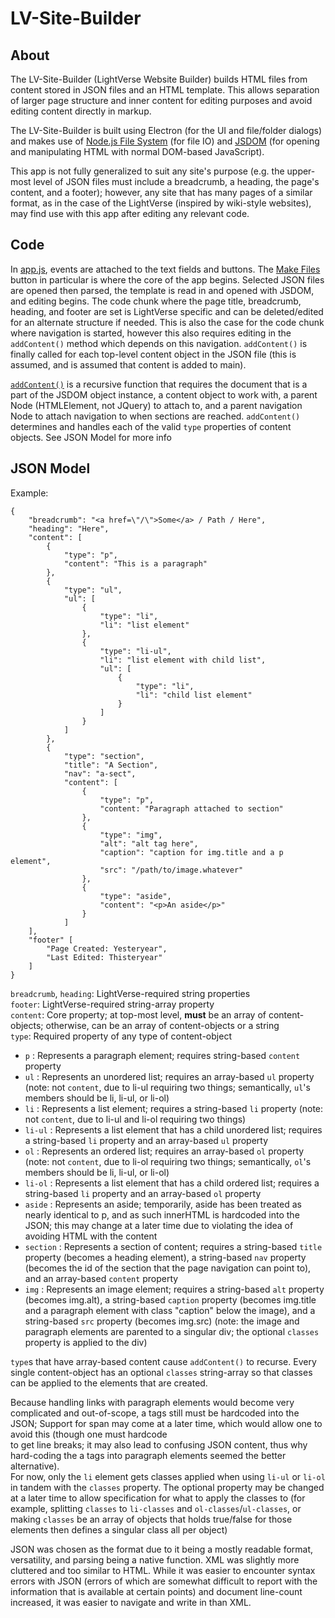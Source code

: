 # LV-Site-Builder
## About
The LV-Site-Builder (LightVerse Website Builder) builds HTML files from content stored in JSON files and an HTML template. This allows separation of larger page structure and inner content for editing purposes and avoid editing content directly in markup.

The LV-Site-Builder is built using Electron (for the UI and file/folder dialogs) and makes use of [Node.js File System](https://www.w3schools.com/nodejs/nodejs_filesystem.asp) (for file IO) and [JSDOM](https://github.com/jsdom/jsdom) (for opening and manipulating HTML with normal DOM-based JavaScript).

This app is not fully generalized to suit any site's purpose (e.g. the upper-most level of JSON files must include a breadcrumb, a heading, the page's content, and a footer); however, any site that has many pages of a similar format, as in the case of the LightVerse (inspired by wiki-style websites), may find use with this app after editing any relevant code.

## Code
In [app.js](src/script/app.js), events are attached to the text fields and buttons. The [Make Files](src/script/app.js#L30) button in particular is where the core of the app begins. Selected JSON files are opened then parsed, the template is read in and opened with JSDOM, and editing begins. The code chunk where the page title, breadcrumb, heading, and footer are set is LightVerse specific and can be deleted/edited for an alternate structure if needed. This is also the case for the code chunk where navigation is started, however this also requires editing in the `addContent()` method which depends on this navigation. `addContent()` is finally called for each top-level content object in the JSON file (this is assumed, and is assumed that content is added to main).

[`addContent()`](src/script/app.js#L121) is a recursive function that requires the document that is a part of the JSDOM object instance, a content object to work with, a parent Node (HTMLElement, not JQuery) to attach to, and a parent navigation Node to attach navigation to when sections are reached. `addContent()` determines and handles each of the valid `type` properties of content objects. See JSON Model for more info

## JSON Model
Example:  
```
{
	"breadcrumb": "<a href=\"/\">Some</a> / Path / Here",
	"heading": "Here",
	"content": [
		{
			"type": "p",
			"content": "This is a paragraph"
		},
		{
			"type": "ul",
			"ul": [
				{
					"type": "li",
					"li": "list element"
				},
				{
					"type": "li-ul",
					"li": "list element with child list",
					"ul": [
						{
							"type": "li",
							"li": "child list element"
						}
					]
				}
			]
		},
		{
			"type": "section",
			"title": "A Section",
			"nav": "a-sect",
			"content": [
				{
					"type": "p",
					"content: "Paragraph attached to section"
				},
				{
					"type": "img",
					"alt": "alt tag here",
					"caption": "caption for img.title and a p element",
					"src": "/path/to/image.whatever"
				},
				{
					"type": "aside",
					"content": "<p>An aside</p>"
				}
			]
	],
	"footer" [
		"Page Created: Yesteryear",
		"Last Edited: Thisteryear"
	]
}
```

`breadcrumb`, `heading`: LightVerse-required string properties  
`footer`: LightVerse-required string-array property  
`content`: Core property; at top-most level, **must** be an array of content-objects; otherwise, can be an array of content-objects or a string  
`type`: Required property of any type of content-object  
- `p` : Represents a paragraph element; requires string-based `content` property
- `ul` : Represents an unordered list; requires an array-based `ul` property (note: not `content`, due to li-ul requiring two things; semantically, `ul`'s members should be li, li-ul, or li-ol)
- `li` : Represents a list element; requires a string-based `li` property (note: not `content`, due to li-ul and li-ol requiring two things)
- `li-ul` : Represents a list element that has a child unordered list; requires a string-based `li` property and an array-based `ul` property
- `ol` : Represents an ordered list; requires an array-based `ol` property (note: not `content`, due to li-ol requiring two things; semantically, `ol`'s members should be li, li-ul, or li-ol)
- `li-ol` : Represents a list element that has a child ordered list; requires a string-based `li` property and an array-based `ol` property
- `aside` : Represents an aside; temporarily, aside has been treated as nearly identical to p, and as such innerHTML is hardcoded into the JSON; this may change at a later time due to violating the idea of avoiding HTML with the content
- `section` : Represents a section of content; requires a string-based `title` property (becomes a heading element), a string-based `nav` property (becomes the id of the section that the page navigation can point to), and an array-based `content` property
- `img` : Represents an image element; requires a string-based `alt` property (becomes img.alt), a string-based `caption` property (becomes img.title and a paragraph element with class "caption" below the image), and a string-based `src` property (becomes img.src) (note: the image and paragraph elements are parented to a singular div; the optional `classes` property is applied to the div)

`type`s that have array-based content cause `addContent()` to recurse. Every single content-object has an optional `classes` string-array so that classes can be applied to the elements that are created.

Because handling links with paragraph elements would become very complicated and out-of-scope, a tags still must be hardcoded into the JSON; Support for span may come at a later time, which would allow one to avoid this (though one must hardcode <br/> to get line breaks; it may also lead to confusing JSON content, thus why hard-coding the a tags into paragraph elements seemed the better alternative).  
For now, only the `li` element gets classes applied when using `li-ul` or `li-ol` in tandem with the `classes` property. The optional property may be changed at a later time to allow specification for what to apply the classes to (for example, splitting `classes` to `li-classes` and `ol-classes`/`ul-classes`, or making `classes` be an array of objects that holds true/false for those elements then defines a singular class all per object)

JSON was chosen as the format due to it being a mostly readable format, versatility, and parsing being a native function. XML was slightly more cluttered and too similar to HTML. While it was easier to encounter syntax errors with JSON (errors of which are somewhat difficult to report with the information that is available at certain points) and document line-count increased, it was easier to navigate and write in than XML.
